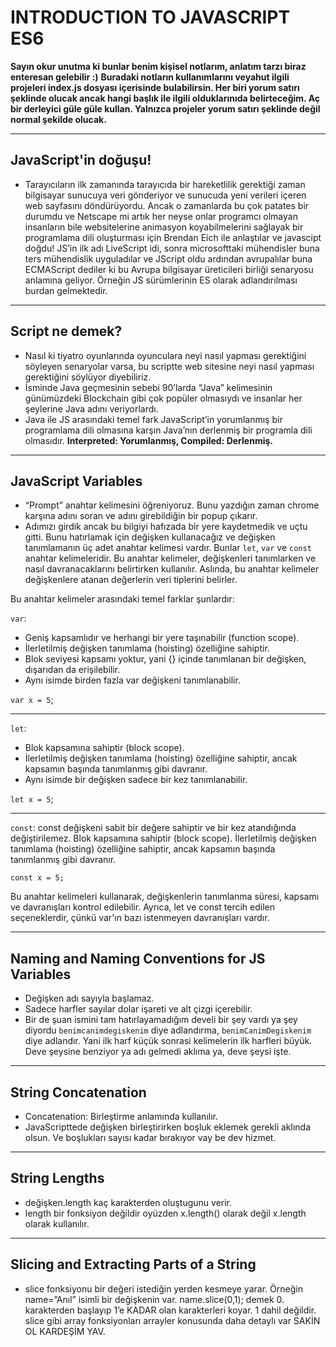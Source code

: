 # INTRODUCTION TO JAVASCRIPT ES6

**Sayın okur unutma ki bunlar benim kişisel notlarım, anlatım tarzı biraz enteresan gelebilir :)**
**Buradaki notların kullanımlarını veyahut ilgili projeleri index.js dosyası içerisinde bulabilirsin. Her biri yorum satırı şeklinde olucak ancak hangi başlık ile ilgili olduklarınıda belirteceğim. Aç bir derleyici güle güle kullan. Yalnızca projeler yorum satırı şeklinde değil normal şekilde olucak.**

---

## JavaScript'in doğuşu!
- Tarayıcıların ilk zamanında tarayıcıda bir hareketlilik gerektiği zaman bilgisayar sunucuya veri gönderiyor ve sunucuda yeni verileri içeren web sayfasını döndürüyordu. Ancak o zamanlarda bu çok patates bir durumdu ve Netscape mi artık her neyse onlar programcı olmayan insanların bile websitelerine animasyon koyabilmelerini sağlayak bir programlama dili oluşturması için Brendan Eich ile anlaştılar ve javascipt doğdu! JS’in ilk adı LiveScript idi, sonra microsofttaki mühendisler buna ters mühendislik uyguladılar ve JScript oldu ardından avrupalılar buna ECMAScript dediler ki bu Avrupa bilgisayar üreticileri birliği senaryosu anlamına geliyor. Örneğin JS sürümlerinin ES olarak adlandırılması burdan gelmektedir.

---

## Script ne demek?
- Nasıl ki tiyatro oyunlarında oyunculara neyi nasıl yapması gerektiğini söyleyen senaryolar varsa, bu scriptte web sitesine neyi nasıl yapması gerektiğini söylüyor diyebiliriz.
- İsminde Java geçmesinin sebebi 90’larda “Java” kelimesinin günümüzdeki Blockchain gibi çok popüler olmasıydı ve insanlar her şeylerine Java adını veriyorlardı.
- Java ile JS arasındaki temel fark JavaScript’in yorumlanmış bir programlama dili olmasına karşın Java’nın derlenmiş bir programla dili olmasıdır.
**Interpreted: Yorumlanmış, Compiled: Derlenmiş.**

---

## JavaScript Variables
- “Prompt” anahtar kelimesini öğreniyoruz. Bunu yazdığın zaman chrome karşına adını soran ve adını girebildiğin bir popup çıkarır.
- Adımızı girdik ancak bu bilgiyi hafızada bir yere kaydetmedik ve uçtu gitti. Bunu hatırlamak için değişken kullanacağız ve değişken tanımlamanın üç adet anahtar kelimesi vardır. Bunlar `let`, `var` ve `const` anahtar kelimeleridir. Bu anahtar kelimeler, değişkenleri tanımlarken ve nasıl davranacaklarını belirtirken kullanılır. Aslında, bu anahtar kelimeler değişkenlere atanan değerlerin veri tiplerini belirler.

Bu anahtar kelimeler arasındaki temel farklar şunlardır:

`var`:
- Geniş kapsamlıdır ve herhangi bir yere taşınabilir (function scope).
- İlerletilmiş değişken tanımlama (hoisting) özelliğine sahiptir.
- Blok seviyesi kapsamı yoktur, yani {} içinde tanımlanan bir değişken, dışarıdan da erişilebilir.
- Aynı isimde birden fazla var değişkeni tanımlanabilir.

`var x = 5`;

---

`let`:
- Blok kapsamına sahiptir (block scope).
- İlerletilmiş değişken tanımlama (hoisting) özelliğine sahiptir, ancak kapsamın başında tanımlanmış gibi davranır.
- Aynı isimde bir değişken sadece bir kez tanımlanabilir.

`let x = 5`;

---

`const`:
const değişkeni sabit bir değere sahiptir ve bir kez atandığında değiştirilemez.
Blok kapsamına sahiptir (block scope).
İlerletilmiş değişken tanımlama (hoisting) özelliğine sahiptir, ancak kapsamın başında tanımlanmış gibi davranır.

`const x = 5;`

Bu anahtar kelimeleri kullanarak, değişkenlerin tanımlanma süresi, kapsamı ve davranışları kontrol edilebilir. Ayrıca, let ve const tercih edilen seçeneklerdir, çünkü var'ın bazı istenmeyen davranışları vardır.

---

## Naming and Naming Conventions for JS Variables

- Değişken adı sayıyla başlamaz.
- Sadece harfler sayılar dolar işareti ve alt çizgi içerebilir.
- Bir de şuan ismini tam hatırlayamadığım develi bir şey vardı ya şey diyordu `benimcanimdegiskenim` diye adlandırma, `benimCanimDegiskenim` diye adlandır. Yani ilk harf küçük sonrasi kelimelerin ilk harfleri büyük. Deve şeysine benziyor ya adı gelmedi aklıma ya, deve şeysi işte.

---

## String Concatenation

- Concatenation: Birleştirme anlamında kullanılır.
- JavaScripttede değişken birleştirirken boşluk eklemek gerekli aklında olsun. Ve boşlukları sayısı kadar bırakıyor vay be dev hizmet.

---

## String Lengths

- değişken.length kaç karakterden oluştugunu verir.
- length bir fonksiyon değildir oyüzden x.length() olarak değil x.length olarak kullanılır.

---

## Slicing and Extracting Parts of a String

- slice fonksiyonu bir değeri istediğin yerden kesmeye yarar. Örneğin name=”Anıl” isimli bir değişkenin var. name.slice(0,1); demek 0. karakterden başlayıp 1’e KADAR olan karakterleri koyar. 1 dahil değildir. slice gibi array fonksiyonları arrayler konusunda daha detaylı var SAKİN OL KARDEŞİM YAV.


